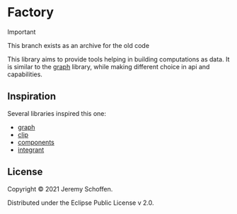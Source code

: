 # Factory

> [!important]
> This branch exists as an archive for the old code

This library aims to provide tools helping in building computations as data.
It is similar to the [graph](https://github.com/plumatic/plumbing) library, while making different choice in api and
capabilities.

## Inspiration

Several libraries inspired this one:

- [graph](https://github.com/plumatic/plumbing)
- [clip](https://github.com/juxt/clip)
- [components](https://github.com/stuartsierra/component)
- [integrant](https://github.com/weavejester/integrant)

## License

Copyright © 2021 Jeremy Schoffen.

Distributed under the Eclipse Public License v 2.0.
